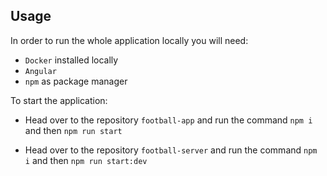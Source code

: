 ## Usage

In order to run the whole application locally you will need:

-   `Docker` installed locally
-   `Angular` 
-   `npm` as package manager

To start the application:
-   Head over to the repository `football-app` and run the command `npm i` and then `npm run start`

-   Head over to the repository `football-server` and run the command `npm i` and then `npm run start:dev`
